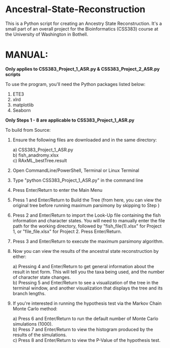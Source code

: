 # Ancestral-State-Reconstruction
This is a Python script for creating an Ancestry State Reconstruction. It's a small part of an overall project for the Bioinformatics (CSS383) course at the University of Washington in Bothell.

# MANUAL:
**Only applies to CSS383_Project_1_ASR.py & CSS383_Project_2_ASR.py scripts**

To use the program, you'll need the Python packages listed below:
1. ETE3
2. xlrd
3. matplotlib
4. Seaborn

**Only Steps 1 - 8 are applicable to CSS383_Project_1_ASR.py**

To build from Source:
1. Ensure the following files are downloaded and in the same directory:

    a) CSS383_Project_1_ASR.py<br/>
    b) fish_anadromy.xlsx<br/>
    c) RAxML_bestTree.result

2. Open CommandLine/PowerShell, Terminal or Linux Terminal

3. Type "python CSS383_Project_1_ASR.py" in the command line

4. Press Enter/Return to enter the Main Menu

5. Press 1 and Enter/Return to Build the Tree (from here, you can view the original tree
before running maximum parsimony by skipping to Step )

6. Press 2 and Enter/Return to import the Look-Up file containing the fish information
and character states. You will need to manually enter the file path for the working
directory, followed by "fish_file(1).xlsx" for Project 1, or "file_file.xlsx"
for Project 2. Press Enter/Return.

7. Press 3 and Enter/Return to execute the maximum parsimony algorithm.

8. Now you can view the results of the ancestral state reconstruction by either:

    a) Pressing 4 and Enter/Return to get general information about the result in text form.
       This will tell you the taxa being used, and the number of character state changes.<br/>
    b) Pressing 5 and Enter/Return to see a visualization of the tree in the terminal window,
       and another visualization that displays the tree and its branch lengths.

9. If you're interested in running the hypothesis test via the Markov Chain Monte Carlo method:

    a) Press 6 and Enter/Return to run the default number of Monte Carlo simulations (1000).<br/>
    b) Press 7 and Enter/Return to view the histogram produced by the results of the simulations.<br/>
    c) Press 8 and Enter/Return to view the P-Value of the hypothesis test.
